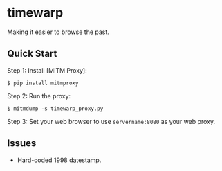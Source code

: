 timewarp
========

Making it easier to browse the past.

Quick Start
-----------

Step 1: Install [MITM Proxy]:

    $ pip install mitmproxy

Step 2: Run the proxy:

    $ mitmdump -s timewarp_proxy.py

Step 3: Set your web browser to use ```servername:8080``` as your web proxy.

Issues
------

- Hard-coded 1998 datestamp.
